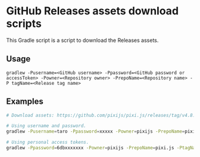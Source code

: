 # GitHub Releases assets download scripts

This Gradle script is a script to download the Releases assets.

## Usage

```
gradlew -Pusername=<GitHub username> -Ppassword=<GitHub password or accessToken> -Powner=<Repository owner> -PrepoName=<Repository name> -P tagName=<Release tag name>
```
## Examples

```sh
# Download assets: https://github.com/pixijs/pixi.js/releases/tag/v4.8.7

# Using username and password.
gradlew -Pusername=taro -Ppassword=xxxxx -Powner=pixijs -PrepoName=pixi.js -PtagName=v4.8.7

# Using personal access tokens.
gradlew -Ppassword=6dbxxxxxxx -Powner=pixijs -PrepoName=pixi.js -PtagName=v4.8.7
```
